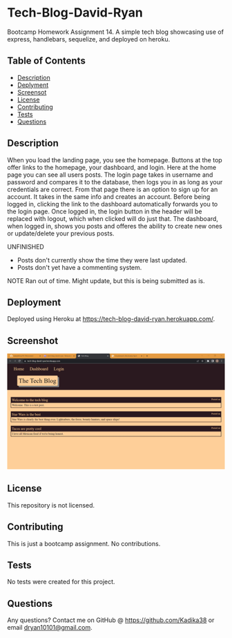 # Tech-Blog-David-Ryan
Bootcamp Homework Assignment 14.  A simple tech blog showcasing use of express, handlebars, sequelize, and deployed on heroku.

## Table of Contents
* [Description](#general-description)
* [Deplyment](#deployment)
* [Screensot](#screenshot)
* [License](#license)
* [Contributing](#contributing)
* [Tests](#tests)
* [Questions](#questions)
    
    
## Description
When you load the landing page, you see the homepage.  Buttons at the top offer links to the homepage, your dashboard, and login.  Here at the home page you can see all users posts.  The login page takes in username and password and compares it to the database, then logs you in as long as your credentials are correct.  From that page there is an option to sign up for an account.  It takes in the same info and creates an account.  Before being logged in, clicking the link to the dashboard automatically forwards you to the login page.  Once logged in, the login button in the header will be replaced with logout, which when clicked will do just that.  The dashboard, when logged in, shows you posts and offeres the ability to create new ones or update/delete your previous posts.

UNFINISHED
- Posts don't currently show the time they were last updated.
- Posts don't yet have a commenting system.

NOTE
Ran out of time.  Might update, but this is being submitted as is.


## Deployment
Deployed using Heroku at https://tech-blog-david-ryan.herokuapp.com/.

## Screenshot
![Screenshot of Website](public/img/screenshot-techblog.jpg)

## License
This repository is not licensed.


## Contributing
This is just a bootcamp assignment.  No contributions.


## Tests
No tests were created for this project.


## Questions
Any questions?  Contact me on GitHub @ https://github.com/Kadika38 or email dryan10101@gmail.com.